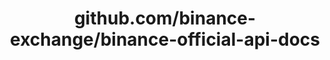 ---
layout: post
title: github.com/binance-exchange/binance-official-api-docs
categories: link
tags: [انگلیسی, گیت‌هاب, برنامه‌نویسی]
---